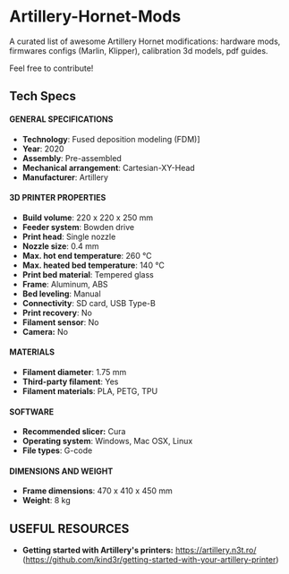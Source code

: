 # Artillery-Hornet-Mods
A curated list of awesome Artillery Hornet modifications: hardware mods, firmwares configs (Marlin, Klipper), calibration 3d models, pdf guides.

Feel free to contribute!

## Tech Specs

#### GENERAL SPECIFICATIONS

-   **Technology**: Fused deposition modeling (FDM)]
-   **Year**: 2020
-   **Assembly**: Pre-assembled
-   **Mechanical arrangement**: Cartesian-XY-Head
-   **Manufacturer**: Artillery

#### 3D PRINTER PROPERTIES

-   **Build volume**: 220 x 220 x 250 mm
-   **Feeder system**: Bowden drive
-   **Print head**: Single nozzle
-   **Nozzle size**: 0.4 mm
-   **Max. hot end temperature**: 260 ℃
-   **Max. heated bed temperature**: 140 ℃
-   **Print bed material**: Tempered glass
-   **Frame**: Aluminum, ABS
-   **Bed leveling**: Manual
-   **Connectivity**: SD card, USB Type-B
-   **Print recovery**: No
-   **Filament sensor**: No
-   **Camera:** No

#### MATERIALS

-   **Filament diameter**: 1.75 mm
-   **Third-party filament**: Yes
-   **Filament materials**: PLA, PETG, TPU

#### SOFTWARE

-   **Recommended slicer:** Cura
-   **Operating system**: Windows, Mac OSX, Linux
-   **File types**: G-code

#### DIMENSIONS AND WEIGHT

-   **Frame dimensions**: 470 x 410 x 450 mm
-   **Weight**: 8 kg

## USEFUL RESOURCES

- **Getting started with Artillery's printers:** https://artillery.n3t.ro/ (https://github.com/kind3r/getting-started-with-your-artillery-printer)
